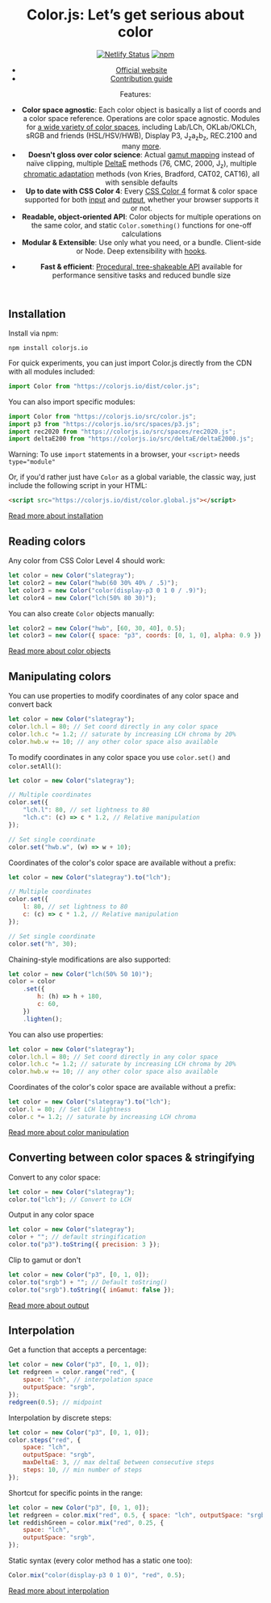 <header class="readme-only">

# Color.js: Let’s get serious about color

[![Netlify Status](https://api.netlify.com/api/v1/badges/a6208d72-3d48-43ab-9132-b9f31f828609/deploy-status)](https://app.netlify.com/sites/colorjs/deploys)
[![npm](https://img.shields.io/npm/dw/colorjs.io)](https://npmjs.com/package/colorjs.io)

-   [Official website](https://colorjs.io)
-   [Contribution guide](CONTRIBUTING.md)

Features:

-   **Color space agnostic**: Each color object is basically a list of coords and a color space reference. Operations are color space agnostic.
    Modules for <a href="https://colorjs.io/docs/spaces.html">a wide variety of color spaces</a>,
    including Lab/LCh, OKLab/OKLCh,
    sRGB and friends (HSL/HSV/HWB), Display P3,
    J<sub>z</sub>a<sub>z</sub>b<sub>z</sub>, REC.2100 and many <a href="https://colorjs.io/docs/spaces.html">more</a>.
-   **Doesn't gloss over color science**: Actual <a href="docs/gamut-mapping.html">gamut mapping</a> instead of naïve clipping,
    multiple <a href="https://colorjs.io/docs/color-difference.html">DeltaE</a> methods (76, CMC, 2000, J<sub>z</sub>),
    multiple <a href="https://colorjs.io/docs/adaptation.html">chromatic adaptation</a> methods (von Kries, Bradford, CAT02, CAT16),
    all with sensible defaults
-   **Up to date with CSS Color 4**: Every <a href="https://drafts.csswg.org/css-color-4/">CSS Color 4</a> format & color space supported for both <a href="docs/the-color-object.html">input</a> and <a href="https://colorjs.io/docs/output.html">output</a>, whether your browser supports it or not.
-   **Readable, object-oriented API**: Color objects for multiple operations on the same color, and static `Color.something()` functions for one-off calculations
-   **Modular & Extensible**: Use only what you need, or a bundle. Client-side or Node. Deep extensibility with <a href="https://colorjs.io/api/#Hooks-hooks.js">hooks</a>. </p>
-   **Fast & efficient**: <a href="https://colorjs.io/docs/procedural.html">Procedural, tree-shakeable API</a> available for performance sensitive tasks and reduced bundle size

</header>

<section class="cn-ignore">

## Installation

Install via npm:

```
npm install colorjs.io
```

For quick experiments, you can just import Color.js directly from the CDN with all modules included:

```js
import Color from "https://colorjs.io/dist/color.js";
```

You can also import specific modules:

```js
import Color from "https://colorjs.io/src/color.js";
import p3 from "https://colorjs.io/src/spaces/p3.js";
import rec2020 from "https://colorjs.io/src/spaces/rec2020.js";
import deltaE200 from "https://colorjs.io/src/deltaE/deltaE2000.js";
```

Warning: To use `import` statements in a browser, your `<script>` needs `type="module"`

Or, if you'd rather just have `Color` as a global variable, the classic way, just include the following script in your HTML:

```html
<script src="https://colorjs.io/dist/color.global.js"></script>
```

<p class="read-more"><a href="https://colorjs.io/get">Read more about installation</a></p>

</section>

<section>

## Reading colors

Any color from CSS Color Level 4 should work:

```js
let color = new Color("slategray");
let color2 = new Color("hwb(60 30% 40% / .5)");
let color3 = new Color("color(display-p3 0 1 0 / .9)");
let color4 = new Color("lch(50% 80 30)");
```

You can also create `Color` objects manually:

```js
let color2 = new Color("hwb", [60, 30, 40], 0.5);
let color3 = new Color({ space: "p3", coords: [0, 1, 0], alpha: 0.9 });
```

<p class="read-more"><a href="https://colorjs.io/docs/the-color-object.html">Read more about color objects</a>

</section>

<section>
<h2>Manipulating colors</h2>

You can use properties to modify coordinates
of any color space and convert back

```js
let color = new Color("slategray");
color.lch.l = 80; // Set coord directly in any color space
color.lch.c *= 1.2; // saturate by increasing LCH chroma by 20%
color.hwb.w += 10; // any other color space also available
```

To modify coordinates in any color space you use `color.set()` and `color.setAll()`:

```js
let color = new Color("slategray");

// Multiple coordinates
color.set({
	"lch.l": 80, // set lightness to 80
	"lch.c": (c) => c * 1.2, // Relative manipulation
});

// Set single coordinate
color.set("hwb.w", (w) => w + 10);
```

Coordinates of the color's color space are available without a prefix:

```js
let color = new Color("slategray").to("lch");

// Multiple coordinates
color.set({
	l: 80, // set lightness to 80
	c: (c) => c * 1.2, // Relative manipulation
});

// Set single coordinate
color.set("h", 30);
```

Chaining-style modifications are also supported:

```js
let color = new Color("lch(50% 50 10)");
color = color
	.set({
		h: (h) => h + 180,
		c: 60,
	})
	.lighten();
```

You can also use properties:

```js
let color = new Color("slategray");
color.lch.l = 80; // Set coord directly in any color space
color.lch.c *= 1.2; // saturate by increasing LCH chroma by 20%
color.hwb.w += 10; // any other color space also available
```

Coordinates of the color's color space are available without a prefix:

```js
let color = new Color("slategray").to("lch");
color.l = 80; // Set LCH lightness
color.c *= 1.2; // saturate by increasing LCH chroma
```

<p class="read-more"><a href="https://colorjs.io/docs/manipulation.html">Read more about color manipulation</a></p>

</section>

<section>

## Converting between color spaces & stringifying

Convert to any color space:

```js
let color = new Color("slategray");
color.to("lch"); // Convert to LCH
```

Output in any color space

```js
let color = new Color("slategray");
color + ""; // default stringification
color.to("p3").toString({ precision: 3 });
```

Clip to gamut or don't

```js
let color = new Color("p3", [0, 1, 0]);
color.to("srgb") + ""; // Default toString()
color.to("srgb").toString({ inGamut: false });
```

<p class="read-more"><a href="https://colorjs.io/docs/output.html">Read more about output</a></p>

</section>

<section>

## Interpolation

Get a function that accepts a percentage:

```js
let color = new Color("p3", [0, 1, 0]);
let redgreen = color.range("red", {
	space: "lch", // interpolation space
	outputSpace: "srgb",
});
redgreen(0.5); // midpoint
```

Interpolation by discrete steps:

```js
let color = new Color("p3", [0, 1, 0]);
color.steps("red", {
	space: "lch",
	outputSpace: "srgb",
	maxDeltaE: 3, // max deltaE between consecutive steps
	steps: 10, // min number of steps
});
```

Shortcut for specific points in the range:

```js
let color = new Color("p3", [0, 1, 0]);
let redgreen = color.mix("red", 0.5, { space: "lch", outputSpace: "srgb" });
let reddishGreen = color.mix("red", 0.25, {
	space: "lch",
	outputSpace: "srgb",
});
```

Static syntax (every color method has a static one too):

```js
Color.mix("color(display-p3 0 1 0)", "red", 0.5);
```

<p class="read-more"><a href="https://colorjs.io/docs/interpolation.html">Read more about interpolation</a></p>

</section>
